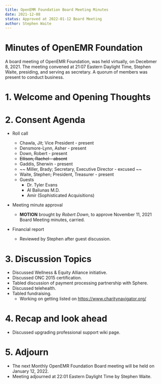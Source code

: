 ```yaml
---
title: OpenEMR Foundation Board Meeting Minutes
date: 2021-12-08
status: Approved at 2022-01-12 Board Meeting
author: Stephen Waite
---
```


# Minutes of OpenEMR Foundation

A board meeting of OpenEMR Foundation, was held virtually, on Decebmer 8, 2021. The meeting
convened at 21:07 Eastern Daylight Time, Stephen Waite, presiding, and serving as
secretary. A quorum of members was present to conduct business.

# 1. Welcome and Opening Thoughts

# 2. Consent Agenda
  - Roll call
    - Chawla, Jit; Vice President - present
    - Densmore-Lynn, Asher - present
    - Down, Robert - present
    - ~~Ellison, Rachel - absent~~
    - Gaddis, Sherwin - present
    - ~~ Miller, Brady; Secretary, Executive Director - excused ~~
    - Waite, Stephen; President, Treasurer - present
    - Guests
      - Dr. Tyler Evans
      - Al Baliunas M.D.
      - Amir (Sophisticated Acquisitions)

  - Meeting minute approval
    - **MOTION** brought by _Robert Down_, to approve November 11, 2021 Board Meeting minutes, carried.
  - Financial report
    - Reviewed by Stephen after guest discussion.

# 3. Discussion Topics
  - Discussed Wellness & Equity Alliance initiative.
  - Discussed ONC 2015 certification.
  - Tabled discussion of payment processing partnership with Sphere.
  - Discussed telehealth.
  - Tabled fundraising.
    - Working on getting listed on https://www.charitynavigator.org/

# 4. Recap and look ahead
  - Discussed upgrading professional support wiki page.

# 5. Adjourn
  - The next Monthly OpenEMR Foundation Board meeting will be held on January 12, 2022.
  - Meeting adjourned at 22:01 Eastern Daylight Time by Stephen Waite.
 
